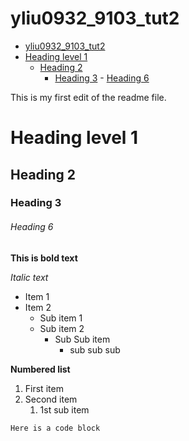 # yliu0932_9103_tut2
- [yliu0932\_9103\_tut2](#yliu0932_9103_tut2)
- [Heading level 1](#heading-level-1)
  - [Heading 2](#heading-2)
    - [Heading 3](#heading-3)
          - [Heading 6](#heading-6)


This is my first edit of the readme file.

# Heading level 1
## Heading 2
### Heading 3

###### Heading 6

**This is bold text**

*Italic text*

- Item 1
- Item 2
    - Sub item 1
    - Sub item 2
        - Sub Sub item
            - sub sub sub

**Numbered list**
1. First item
2. Second item
    1. 1st sub item

```
Here is a code block
```

